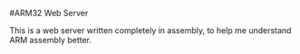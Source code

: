 #ARM32 Web Server

This is a web server written completely in assembly, to help me understand ARM assembly better.
